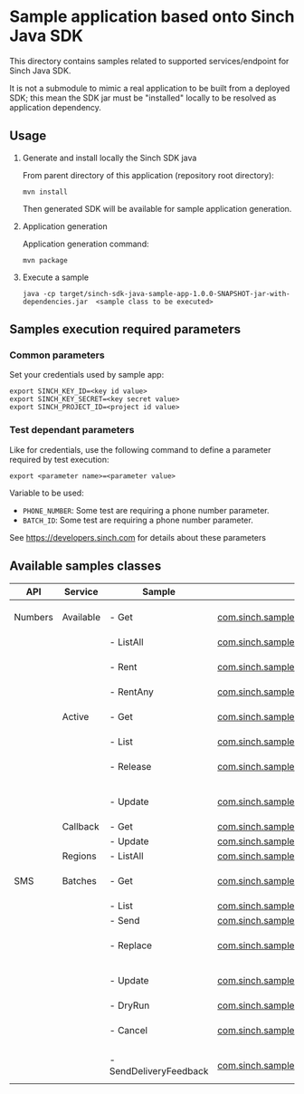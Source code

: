 # Sample application based onto Sinch Java SDK

This directory contains samples related to supported services/endpoint for Sinch Java SDK.

It is not a submodule to mimic a real application to be built from a deployed SDK; this mean the SDK jar must be "installed" locally to be resolved as application dependency. 

## Usage

1. Generate and install locally the Sinch SDK java

    From parent directory of this application (repository root directory):
    ```
    mvn install 
    ```
   Then generated SDK will be available for sample application generation.
2. Application generation

   Application generation command:
   ```
   mvn package
   ```
3. Execute a sample
    ```
    java -cp target/sinch-sdk-java-sample-app-1.0.0-SNAPSHOT-jar-with-dependencies.jar  <sample class to be executed>
    ```

## Samples execution required parameters
### Common parameters
Set your credentials used by sample app:
```
export SINCH_KEY_ID=<key id value>
export SINCH_KEY_SECRET=<key secret value>
export SINCH_PROJECT_ID=<project id value>
```

### Test dependant parameters

Like for credentials, use the following command to define a parameter required by test execution:

   ```
   export <parameter name>=<parameter value>
   ```

Variable to be used:
- `PHONE_NUMBER`: Some test are requiring a phone number parameter.
- `BATCH_ID`: Some test are requiring a phone number parameter.

See https://developers.sinch.com for details about these parameters

## Available samples classes

| API     | Service   | Sample    | Class                                                                                                                     | Notes                            |
|---------|-----------|-----------|---------------------------------------------------------------------------------------------------------------------------|----------------------------------|
| Numbers | Available | - Get     | [com.sinch.sample.numbers.available.Get](src/main/java/com/sinch/sample/numbers/available/Get.java)                       | Require `PHONE_NUMBER` parameter |
|         |           | - ListAll | [com.sinch.sample.numbers.available.ListAll](src/main/java/com/sinch/sample/numbers/available/ListAll.java)               |                                  |
|         |           | - Rent    | [com.sinch.sample.numbers.available.Rent](src/main/java/com/sinch/sample/numbers/available/Rent.java)                     | Require `PHONE_NUMBER` parameter |
|         |           | - RentAny | [com.sinch.sample.numbers.available.RentAny](src/main/java/com/sinch/sample/numbers/available/RentAny.java)               |                                  |
|         | Active    | - Get     | [com.sinch.sample.numbers.active.Get](src/main/java/com/sinch/sample/numbers/active/Get.java)                             | Require `PHONE_NUMBER` parameter |
|         |           | - List    | [com.sinch.sample.numbers.active.List](src/main/java/com/sinch/sample/numbers/active/List.java)                           |                                  |
|         |           | - Release | [com.sinch.sample.numbers.active.Release](src/main/java/com/sinch/sample/numbers/active/Release.java)                     | Require `PHONE_NUMBER` parameter |
|         |           | - Update  | [com.sinch.sample.numbers.active.Update](src/main/java/com/sinch/sample/numbers/active/Update.java)                       | Require `PHONE_NUMBER` parameter |
|         | Callback  | - Get     | [com.sinch.sample.numbers.callback.Get](src/main/java/com/sinch/sample/numbers/callback/Get.java)                         |                                  |
|         |           | - Update  | [com.sinch.sample.numbers.callback.Update](src/main/java/com/sinch/sample/numbers/callback/Get.java)                      |                                  |
|         | Regions   | - ListAll | [com.sinch.sample.numbers.regions.ListAll](src/main/java/com/sinch/sample/numbers/regions/ListAll.java)                   |                                  |
| SMS     | Batches   | - Get     | [com.sinch.sample.sms.batches.Get](src/main/java/com/sinch/sample/sms/batches/Get.java)                                   | Require `BATCH_ID` parameter     |
|         |           | - List    | [com.sinch.sample.sms.batches.List](src/main/java/com/sinch/sample/sms/batches/List.java)                                 |                                  |
|         |           | - Send    | [com.sinch.sample.sms.batches.Send](src/main/java/com/sinch/sample/sms/batches/Send.java)                                 |                                  |
|         |           | - Replace | [com.sinch.sample.sms.batches.Replace](src/main/java/com/sinch/sample/sms/batches/Replace.java)                           | Require `BATCH_ID` parameter     |
|         |           | - Update  | [com.sinch.sample.sms.batches.Update](src/main/java/com/sinch/sample/sms/batches/Update.java)                             | Require `BATCH_ID` parameter     |
|         |           | - DryRun  | [com.sinch.sample.sms.batches.DryRun](src/main/java/com/sinch/sample/sms/batches/dryRun.java)                             |                                  |
|         |           | - Cancel  | [com.sinch.sample.sms.batches.Cancel](src/main/java/com/sinch/sample/sms/batches/Cancel.java)                             | Require `BATCH_ID` parameter     |
|         |           | - SendDeliveryFeedback  | [com.sinch.sample.sms.batches.SendDeliveryFeedback](src/main/java/com/sinch/sample/sms/batches/SendDeliveryFeedback.java) | Require `BATCH_ID` parameter     |
